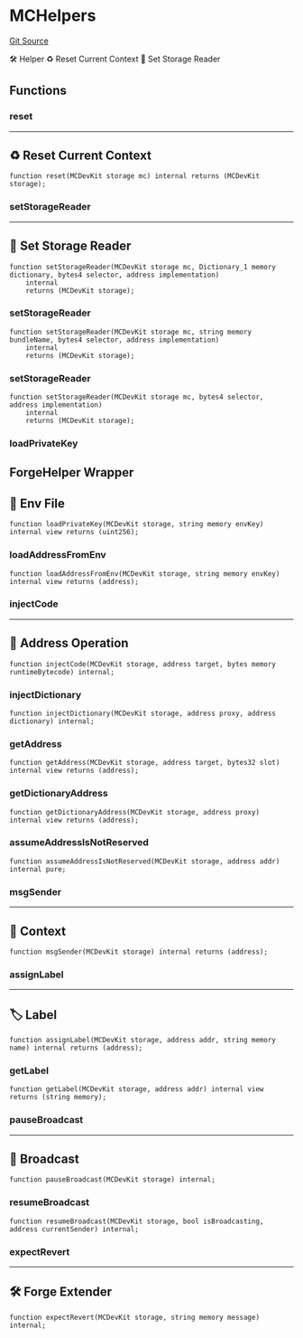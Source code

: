 # MCHelpers
[Git Source](https://github.com/metacontract/mc/blob/20ed737f21a46d89afffe1322a75b1ecfcacff9a/src/devkit/Flattened.sol)

🛠️ Helper
♻️ Reset Current Context
🤲 Set Storage Reader


## Functions
### reset

-----------------------------
♻️ Reset Current Context
-------------------------------


```solidity
function reset(MCDevKit storage mc) internal returns (MCDevKit storage);
```

### setStorageReader

--------------------------
🤲 Set Storage Reader
----------------------------


```solidity
function setStorageReader(MCDevKit storage mc, Dictionary_1 memory dictionary, bytes4 selector, address implementation)
    internal
    returns (MCDevKit storage);
```

### setStorageReader


```solidity
function setStorageReader(MCDevKit storage mc, string memory bundleName, bytes4 selector, address implementation)
    internal
    returns (MCDevKit storage);
```

### setStorageReader


```solidity
function setStorageReader(MCDevKit storage mc, bytes4 selector, address implementation)
    internal
    returns (MCDevKit storage);
```

### loadPrivateKey

ForgeHelper Wrapper
-------------------
🔧 Env File
---------------------


```solidity
function loadPrivateKey(MCDevKit storage, string memory envKey) internal view returns (uint256);
```

### loadAddressFromEnv


```solidity
function loadAddressFromEnv(MCDevKit storage, string memory envKey) internal view returns (address);
```

### injectCode

-------------------------
📍 Address Operation
---------------------------


```solidity
function injectCode(MCDevKit storage, address target, bytes memory runtimeBytecode) internal;
```

### injectDictionary


```solidity
function injectDictionary(MCDevKit storage, address proxy, address dictionary) internal;
```

### getAddress


```solidity
function getAddress(MCDevKit storage, address target, bytes32 slot) internal view returns (address);
```

### getDictionaryAddress


```solidity
function getDictionaryAddress(MCDevKit storage, address proxy) internal view returns (address);
```

### assumeAddressIsNotReserved


```solidity
function assumeAddressIsNotReserved(MCDevKit storage, address addr) internal pure;
```

### msgSender

----------------
📓 Context
------------------


```solidity
function msgSender(MCDevKit storage) internal returns (address);
```

### assignLabel

---------------
🏷️ Label
-----------------


```solidity
function assignLabel(MCDevKit storage, address addr, string memory name) internal returns (address);
```

### getLabel


```solidity
function getLabel(MCDevKit storage, address addr) internal view returns (string memory);
```

### pauseBroadcast

------------------
📡 Broadcast
--------------------


```solidity
function pauseBroadcast(MCDevKit storage) internal;
```

### resumeBroadcast


```solidity
function resumeBroadcast(MCDevKit storage, bool isBroadcasting, address currentSender) internal;
```

### expectRevert

----------------------
🛠️ Forge Extender
------------------------


```solidity
function expectRevert(MCDevKit storage, string memory message) internal;
```

